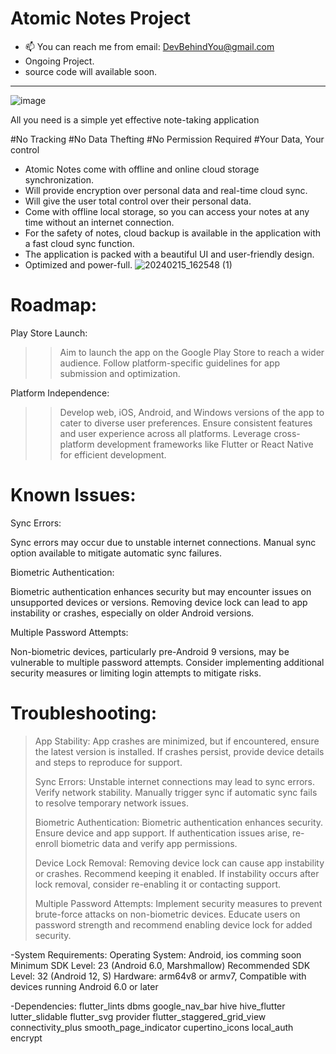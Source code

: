 # Atomic Notes Project
- 📫 You can reach me from email: DevBehindYou@gmail.com
- Ongoing Project.
- source code will available soon.
__________________________________________________________________
![image](https://github.com/DevBehindYou/Atomic-Notes-Project/assets/147663456/a6519e43-0e3e-4ce6-aebe-d508a1aadf97)

All you need is a simple yet effective note-taking application

#No Tracking
#No Data Thefting
#No Permission Required
#Your Data, Your control

- Atomic Notes come with offline and online cloud storage synchronization.
- Will provide encryption over personal data and real-time cloud sync.
- Will give the user total control over their personal data.
- Come with offline local storage, so you can access your notes at any time without an internet connection.
- For the safety of notes, cloud backup is available in the application with a fast cloud sync function. 
- The application is packed with a beautiful UI and user-friendly design.
- Optimized and power-full.
![20240215_162548 (1)](https://github.com/DevBehindYou/Atomic-Notes-Project/assets/147663456/82a66baf-8332-4b2a-b1e4-6825f1e06bf1)


# Roadmap:

Play Store Launch:

>>Aim to launch the app on the Google Play Store to reach a wider audience.
>>Follow platform-specific guidelines for app submission and optimization.

Platform Independence:

>>Develop web, iOS, Android, and Windows versions of the app to cater to diverse user preferences.
>>Ensure consistent features and user experience across all platforms.
>>Leverage cross-platform development frameworks like Flutter or React Native for efficient development.

# Known Issues:

Sync Errors:

Sync errors may occur due to unstable internet connections.
Manual sync option available to mitigate automatic sync failures.

Biometric Authentication:

Biometric authentication enhances security but may encounter issues on unsupported devices or versions.
Removing device lock can lead to app instability or crashes, especially on older Android versions.

Multiple Password Attempts:

Non-biometric devices, particularly pre-Android 9 versions, may be vulnerable to multiple password attempts.
Consider implementing additional security measures or limiting login attempts to mitigate risks.

# Troubleshooting:
>App Stability:
App crashes are minimized, but if encountered, ensure the latest version is installed.
If crashes persist, provide device details and steps to reproduce for support.
>
>Sync Errors:
Unstable internet connections may lead to sync errors. Verify network stability.
Manually trigger sync if automatic sync fails to resolve temporary network issues.
>
>Biometric Authentication:
Biometric authentication enhances security. Ensure device and app support.
If authentication issues arise, re-enroll biometric data and verify app permissions.
>
>Device Lock Removal:
Removing device lock can cause app instability or crashes. Recommend keeping it enabled.
If instability occurs after lock removal, consider re-enabling it or contacting support.
>
>Multiple Password Attempts:
Implement security measures to prevent brute-force attacks on non-biometric devices.
Educate users on password strength and recommend enabling device lock for added security.

-System Requirements: Operating System: Android, ios comming soon 
Minimum SDK Level: 23 (Android 6.0, Marshmallow)
Recommended SDK Level: 32 (Android 12, S)
Hardware: arm64v8 or armv7, Compatible with devices running Android 6.0 or later

-Dependencies: flutter_lints dbms google_nav_bar hive hive_flutter lutter_slidable flutter_svg provider flutter_staggered_grid_view connectivity_plus smooth_page_indicator cupertino_icons local_auth encrypt





